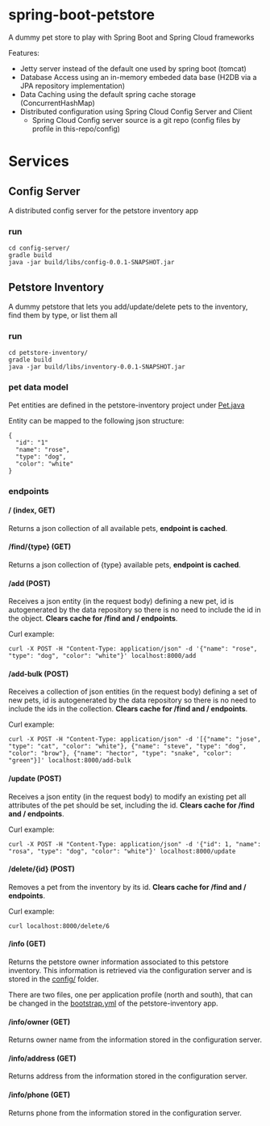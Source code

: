 # spring-boot-petstore
A dummy pet store to play with Spring Boot and Spring Cloud frameworks

Features:
* Jetty server instead of the default one used by spring boot (tomcat)
* Database Access using an in-memory embeded data base (H2DB via a JPA repository implementation)
* Data Caching using the default spring cache storage (ConcurrentHashMap)
* Distributed configuration using Spring Cloud Config Server and Client
  * Spring Cloud Config server source is a git repo (config files by profile in this-repo/config)

# Services

## Config Server

A distributed config server for the petstore inventory app

### run

```
cd config-server/
gradle build
java -jar build/libs/config-0.0.1-SNAPSHOT.jar
```

## Petstore Inventory

A dummy petstore that lets you add/update/delete pets to the inventory, find them by type, or list them all

### run

```
cd petstore-inventory/
gradle build
java -jar build/libs/inventory-0.0.1-SNAPSHOT.jar
```

### pet data model

Pet entities are defined in the petstore-inventory project under [Pet.java](https://github.com/wichon/spring-boot-petstore/blob/master/petstore-inventory/src/main/java/com/petstore/model/Pet.java)

Entity can be mapped to the following json structure:

```
{
  "id": "1"
  "name": "rose", 
  "type": "dog", 
  "color": "white"
}
```

### endpoints

#### / (index, GET)

Returns a json collection of all available pets, **endpoint is cached**.

#### /find/{type} (GET)

Returns a json collection of {type} available pets, **endpoint is cached**.

#### /add (POST)

Receives a json entity (in the request body) defining a new pet, id is autogenerated by the data repository so there is no need to include the id in the object. **Clears cache for /find and / endpoints**.

Curl example:
```shell
curl -X POST -H "Content-Type: application/json" -d '{"name": "rose", "type": "dog", "color": "white"}' localhost:8000/add
```

#### /add-bulk (POST) 

Receives a collection of json entities (in the request body) defining a set of new pets, id is autogenerated by the data repository so there is no need to include the ids in the collection. **Clears cache for /find and / endpoints**.

Curl example:
```shell
curl -X POST -H "Content-Type: application/json" -d '[{"name": "jose", "type": "cat", "color": "white"}, {"name": "steve", "type": "dog", "color": "brow"}, {"name": "hector", "type": "snake", "color": "green"}]' localhost:8000/add-bulk
```

#### /update (POST)

Receives a json entity (in the request body) to modify an existing pet all attributes of the pet should be set, including the id. **Clears cache for /find and / endpoints**.

Curl example:
```shell
curl -X POST -H "Content-Type: application/json" -d '{"id": 1, "name": "rosa", "type": "dog", "color": "white"}' localhost:8000/update
```

#### /delete/{id} (POST)

Removes a pet from the inventory by its id. **Clears cache for /find and / endpoints**.

Curl example:
```shell
curl localhost:8000/delete/6
```

#### /info (GET)

Returns the petstore owner information associated to this petstore inventory. This information is retrieved via the configuration server and is stored in the [config/](https://github.com/wichon/spring-boot-petstore/tree/master/config) folder.

There are two files, one per application profile (north and south), that can be changed in the [bootstrap.yml](https://github.com/wichon/spring-boot-petstore/blob/master/petstore-inventory/src/main/resources/bootstrap.yml) of the petstore-inventory app.

#### /info/owner (GET)

Returns owner name from the information stored in the configuration server.

#### /info/address (GET)

Returns address from the information stored in the configuration server.

#### /info/phone (GET)

Returns phone from the information stored in the configuration server.

